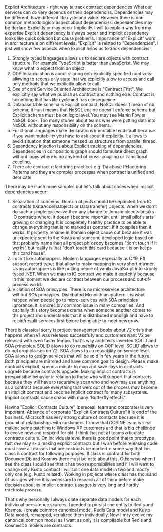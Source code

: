 Explicit Architecture - right way to track contract dependencies
What our services can do very depends on their dependencies. 
Dependencies may be different, have different life cycle and value. 
However there is one common methodological aspect about dependencies: dependencies may be declare Explicitly or may occur Implicitly. 
I will to explain why from my expertise Explicit dependency is always better and Implicit dependency looks like quick solution but cause problems. 
Importance of "Explicit" word in architecture is on different levels. "Explicit" is related to "Dependencies". I just will show few aspects when Explicit helps us to track dependencies.
1. Strongly typed languages allows us to declare objects with contract structure. For example TypeScript is better than JavaScript. We may know what to expect from an object.
2. OOP Incapsulation is about sharing only explicitly specified contracts: allowing to access only state that we explicitly allow to access and call only methods that we explicitly allow to call.
3. One of core Service Oriented Architecture is "Contract First". We explicitly say what we publish as contract and nothing else. Contract is something that has life cycle and has consequence.
4. Database table schema is Explicit contract. NoSQL doesn't mean of no schema; it must means that NoSQL engine doesn't enforce schema but Explicit schema must be on logic level. You may see Martin Fowler NoSQL book. Too many stories about teams who were putting data into NoSQL without any responsibility on the schema. 
5. Functional languages make declarations immutable by default because if you want mutability you have to ask about it explicitly. It allows to avoid situation that someone messed up structures from parallel thread.
6. Dependency Injection is about Explicit tracking of dependencies. Dependencies in compositions graph should formulate direct graph without loops where is no any kind of cross-coupling or transitional coupling.
7. There are contract refactoring practices e.g. Database Refactoring Patterns and they are complex processes when contract is unified  and depricate

There may be much more samples but let's talk about cases when implicit dependencies occur:
1. Separation of concerns: Domain objects should be separated from IO contracts (DataAccessObjects or DataTransfer) Objects. When we don't do such a simple excessive then any change to domain objects breaks IO contracts where. It doesn't become important until small pilot starts growing or changing. It is completely healthy practice to be able to change everything that is no marked as contract. If it compiles then it works. If property rename in Domain object cause out because it was unexpectely sent to the Kusto and someone developed logic based on that problerty name then all project philosopy becomes "don't touch if it works" but reality is that "don't touch this card because it is on keeps this card house". 
2. I don't like automappers. Modern languages especially as C#9, F# support record types that allow to make mapping in very short manner. Using automappers is like putting peace of vanila JavaScript into stronly typed .NET. When we map to IO contract we make it explicitly because in this moment we declare contract between our process and out-of-process world.
3. Violation of SOA princyples. There is no microservice architecture without SOA princyples. Distributed Monolith antipattern it is what happen when people go to micro-services with SOA principles ignorance. It is incredibly common issue in many companies. And capitally this story becomes drama when someone another comes to the project and understands that it is distributed monoligh and have to rejoin/resplit services first before being able to meet new grow.

There is classical sorry in project management books about V2 crisis that happens when V1 was released successfully and customers want V2 be released with even faster tempo. That's why architects invented SOLID and SOA principles. SOLID allows to do reusability on OOP level. SOLID allows to do not drop classes on V2. SOA allows to do reusability on service level. SOA allows to design services that will be sold in few years in the future. Both principles are mirrored and have common goal to design.
Please, make contracts explicit, spend a minute to map and save days in contracts upgrade because contracts upgrade. Making implicit contracts is irresponsible behavior in relation to those who will support that contracts because they will have to recursively scan who and how may use anything as a contract because everything that went out of the process may become an implicit contract and become implicit contract for many subsystems. Implicit contracts cause chaos with many "Butterfly effects". 

Having "Explicit Contracts Culture" (personal, team and corporate) is very important. Absence of corporate "Explicit Contracts Culture" it is end of the business. Microsoft has very strong culture of contracts because it is ground of relationships with customers. I know that COSINE team is steal making some patching to Windows XP customers and that is big chellenge to evolve new and respond for old. I think that not all teams articulate contracts culture. On individuals level there is good point that to prototype fast dev may skip making explicit contracts but I wish before releasing code must have all classes that are contracts be marked in some way that this class is contract for following purposes. If class is contract for both DocumentDb and Kosmos there must be note about this. Otherwise when I see the class I sould see that it has two responsibilities and if I will want to change only Kusto contract I will split one data model in two and modify only one (e.g. Kusto related). Working in projects where class has thousand of ussages where it is necessary to research all of them before make decision about its implicit contract ussages is very long and hardly trackable process.

That's why personally I always crate separate data models for each individual persistence sources. I needed to persist one entity to Redis and Kosmos, I create common canonical model, Redis Data model and Kusto Data model, remapped, serialized them individually. Now I may evolve my canonical common model as I want as only it is compilable but Redis and CosmosDb models are contracts.
